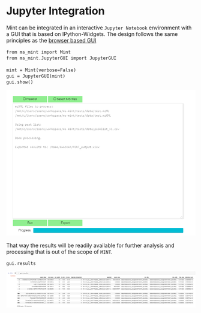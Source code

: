 # Jupyter Integration

Mint can be integrated in an interactive `Jupyter Notebook` environment with a GUI that is based on IPython-Widgets.
The design follows the same principles as the [browser based GUI](gui.md)

    from ms_mint import Mint
    from ms_mint.JupyterGUI import JupyterGUI

    mint = Mint(verbose=False)
    gui = JupyterGUI(mint)
    gui.show()

![Mint Jupyter GUI](./image/jupyter.png "Mint Jupyter GUI")

That way the results will be readily available for further analysis and processing that is out of the scope of `MINT`.

    gui.results

![Mint Jupyter Results](./image/jupyter_results.png "Mint Jupyter Results")
